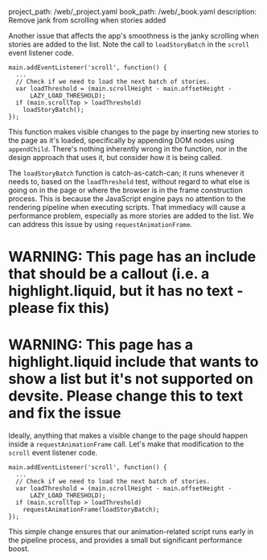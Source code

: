 project_path: /web/_project.yaml
book_path: /web/_book.yaml
description: Remove jank from scrolling when stories added

<p class="intro">
  Another issue that affects the app's smoothness is the janky scrolling when 
  stories are added to the list. Note the call to <code>loadStoryBatch</code> 
  in the <code>scroll</code> event listener code.
</p>

<div class="highlight"><pre><code class="language-javascript" data-lang="javascript"><span class="nx">main</span><span class="p">.</span><span class="nx">addEventListener</span><span class="p">(</span><span class="s1">&#39;scroll&#39;</span><span class="p">,</span> <span class="kd">function</span><span class="p">()</span> <span class="p">{</span>
  <span class="p">...</span>
  <span class="c1">// Check if we need to load the next batch of stories.</span>
  <span class="kd">var</span> <span class="nx">loadThreshold</span> <span class="o">=</span> <span class="p">(</span><span class="nx">main</span><span class="p">.</span><span class="nx">scrollHeight</span> <span class="o">-</span> <span class="nx">main</span><span class="p">.</span><span class="nx">offsetHeight</span> <span class="o">-</span>
      <span class="nx">LAZY_LOAD_THRESHOLD</span><span class="p">);</span>
  <span class="k">if</span> <span class="p">(</span><span class="nx">main</span><span class="p">.</span><span class="nx">scrollTop</span> <span class="o">&gt;</span> <span class="nx">loadThreshold</span><span class="p">)</span>
    <span class="nx">loadStoryBatch</span><span class="p">();</span>
<span class="p">});</span></code></pre></div>

This function makes visible changes to the page by inserting new stories to the 
page as it's loaded, specifically by appending DOM nodes using `appendChild`. 
There's nothing inherently wrong in the function, nor in the design approach 
that uses it, but consider how it is being called.

The `loadStoryBatch` function is catch-as-catch-can; it runs whenever it 
needs to, based on the `loadThreshold` test, without regard to what else is 
going on in the page or where the browser is in the frame construction 
process. This is because the JavaScript engine pays no attention to the 
rendering pipeline when executing scripts. That immediacy will cause a 
performance problem, especially as more stories are added to the list. We 
can address this issue by using `requestAnimationFrame`.



















# WARNING: This page has an include that should be a callout (i.e. a highlight.liquid, but it has no text - please fix this)



# WARNING: This page has a highlight.liquid include that wants to show a list but it's not supported on devsite. Please change this to text and fix the issue







Ideally, anything that makes a visible change to the page should happen inside 
a `requestAnimationFrame` call. Let's make that modification to the `scroll` 
event listener code.

<div class="highlight"><pre><code class="language-javascript" data-lang="javascript"><span class="nx">main</span><span class="p">.</span><span class="nx">addEventListener</span><span class="p">(</span><span class="s1">&#39;scroll&#39;</span><span class="p">,</span> <span class="kd">function</span><span class="p">()</span> <span class="p">{</span>
  <span class="p">...</span>
  <span class="c1">// Check if we need to load the next batch of stories.</span>
  <span class="kd">var</span> <span class="nx">loadThreshold</span> <span class="o">=</span> <span class="p">(</span><span class="nx">main</span><span class="p">.</span><span class="nx">scrollHeight</span> <span class="o">-</span> <span class="nx">main</span><span class="p">.</span><span class="nx">offsetHeight</span> <span class="o">-</span>
      <span class="nx">LAZY_LOAD_THRESHOLD</span><span class="p">);</span>
  <span class="k">if</span> <span class="p">(</span><span class="nx">main</span><span class="p">.</span><span class="nx">scrollTop</span> <span class="o">&gt;</span> <span class="nx">loadThreshold</span><span class="p">)</span>
    <span class="nx">requestAnimationFrame</span><span class="p">(</span><span class="nx">loadStoryBatch</span><span class="p">);</span>
<span class="p">});</span></code></pre></div>

This simple change ensures that our animation-related script runs early in the 
pipeline process, and provides a small but significant performance boost.

